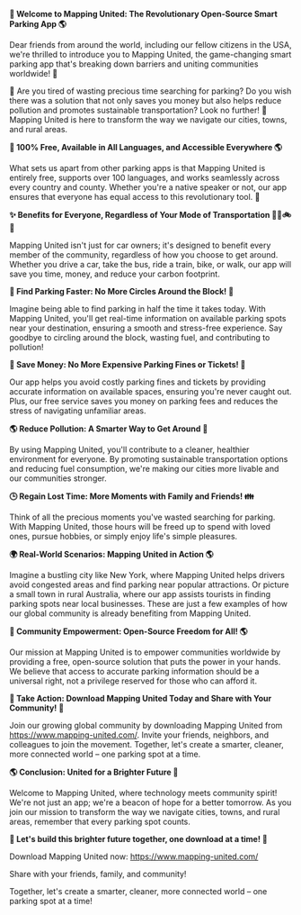 **🚀 Welcome to Mapping United: The Revolutionary Open-Source Smart Parking App 🌎**

Dear friends from around the world, including our fellow citizens in the USA, we're thrilled to introduce you to Mapping United, the game-changing smart parking app that's breaking down barriers and uniting communities worldwide! 🌟

👋 Are you tired of wasting precious time searching for parking? Do you wish there was a solution that not only saves you money but also helps reduce pollution and promotes sustainable transportation? Look no further! 💚 Mapping United is here to transform the way we navigate our cities, towns, and rural areas.

**💯 100% Free, Available in All Languages, and Accessible Everywhere 🌎**

What sets us apart from other parking apps is that Mapping United is entirely free, supports over 100 languages, and works seamlessly across every country and county. Whether you're a native speaker or not, our app ensures that everyone has equal access to this revolutionary tool. 💬

**✨ Benefits for Everyone, Regardless of Your Mode of Transportation 🚗🚌🚲🛴️**

Mapping United isn't just for car owners; it's designed to benefit every member of the community, regardless of how you choose to get around. Whether you drive a car, take the bus, ride a train, bike, or walk, our app will save you time, money, and reduce your carbon footprint.

**🚗 Find Parking Faster: No More Circles Around the Block! 📍**

Imagine being able to find parking in half the time it takes today. With Mapping United, you'll get real-time information on available parking spots near your destination, ensuring a smooth and stress-free experience. Say goodbye to circling around the block, wasting fuel, and contributing to pollution!

**💸 Save Money: No More Expensive Parking Fines or Tickets! 🚫**

Our app helps you avoid costly parking fines and tickets by providing accurate information on available spaces, ensuring you're never caught out. Plus, our free service saves you money on parking fees and reduces the stress of navigating unfamiliar areas.

**🌎 Reduce Pollution: A Smarter Way to Get Around 🌟**

By using Mapping United, you'll contribute to a cleaner, healthier environment for everyone. By promoting sustainable transportation options and reducing fuel consumption, we're making our cities more livable and our communities stronger.

**🕒 Regain Lost Time: More Moments with Family and Friends! 👪**

Think of all the precious moments you've wasted searching for parking. With Mapping United, those hours will be freed up to spend with loved ones, pursue hobbies, or simply enjoy life's simple pleasures.

**🌍 Real-World Scenarios: Mapping United in Action 🌎**

Imagine a bustling city like New York, where Mapping United helps drivers avoid congested areas and find parking near popular attractions. Or picture a small town in rural Australia, where our app assists tourists in finding parking spots near local businesses. These are just a few examples of how our global community is already benefiting from Mapping United.

**🌟 Community Empowerment: Open-Source Freedom for All! 🌎**

Our mission at Mapping United is to empower communities worldwide by providing a free, open-source solution that puts the power in your hands. We believe that access to accurate parking information should be a universal right, not a privilege reserved for those who can afford it.

**🚀 Take Action: Download Mapping United Today and Share with Your Community! 🌟**

Join our growing global community by downloading Mapping United from https://www.mapping-united.com/. Invite your friends, neighbors, and colleagues to join the movement. Together, let's create a smarter, cleaner, more connected world – one parking spot at a time.

**🌎 Conclusion: United for a Brighter Future 🌟**

Welcome to Mapping United, where technology meets community spirit! We're not just an app; we're a beacon of hope for a better tomorrow. As you join our mission to transform the way we navigate cities, towns, and rural areas, remember that every parking spot counts.

**💖 Let's build this brighter future together, one download at a time! 💚**

Download Mapping United now: https://www.mapping-united.com/

Share with your friends, family, and community!

Together, let's create a smarter, cleaner, more connected world – one parking spot at a time!